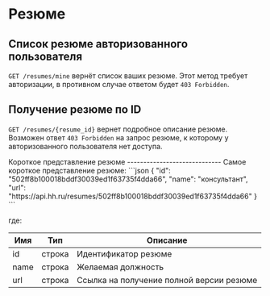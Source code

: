 Резюме
======

Cписок резюме авторизованного пользователя
------------------------------------------
`GET /resumes/mine` вернёт список ваших резюме. Этот метод требует авторизации, в противном случае ответом будет `403 Forbidden`.

Получение резюме по ID
----------------------
`GET /resumes/{resume_id}` вернет подробное описание резюме. Возможен ответ `403 Forbidden` на запрос резюме, к которому у авторизованного пользователя нет доступа.


<a name='resume-nano' />
Короткое представление резюме
-----------------------------
Самое короткое представление резюме:
```json
{
    "id": "502ff8b100018bddf30039ed1f63735f4dda66",
    "name": "консультант",
    "url": "https://api.hh.ru/resumes/502ff8b100018bddf30039ed1f63735f4dda66"
}
```

где:

 Имя  | Тип    | Описание
 ---- | ------ | ---
 id   | строка | Идентификатор резюме
 name | строка | Желаемая должность
 url  | строка | Ссылка на получение полной версии резюме
 

